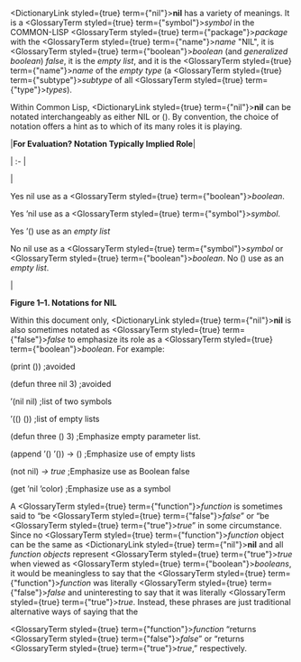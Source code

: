  



<DictionaryLink styled={true} term={"nil"}><b>nil</b></DictionaryLink> has a variety of meanings. It is a <GlossaryTerm styled={true} term={"symbol"}><i>symbol</i></GlossaryTerm> in the COMMON-LISP <GlossaryTerm styled={true} term={"package"}><i>package</i></GlossaryTerm> with the <GlossaryTerm styled={true} term={"name"}><i>name</i></GlossaryTerm> "NIL", it is <GlossaryTerm styled={true} term={"boolean"}><i>boolean</i></GlossaryTerm> (and *generalized boolean*) *false*, it is the *empty list*, and it is the <GlossaryTerm styled={true} term={"name"}><i>name</i></GlossaryTerm> of the *empty type* (a <GlossaryTerm styled={true} term={"subtype"}><i>subtype</i></GlossaryTerm> of all <GlossaryTerm styled={true} term={"type"}><i>types</i></GlossaryTerm>). 



Within Common Lisp, <DictionaryLink styled={true} term={"nil"}><b>nil</b></DictionaryLink> can be notated interchangeably as either NIL or (). By convention, the choice of notation offers a hint as to which of its many roles it is playing.  







|**For Evaluation? Notation Typically Implied Role**|

| :- |

|<p>Yes nil use as a <GlossaryTerm styled={true} term={"boolean"}><i>boolean</i></GlossaryTerm>. </p><p>Yes ’nil use as a <GlossaryTerm styled={true} term={"symbol"}><i>symbol</i></GlossaryTerm>. </p><p>Yes ’() use as an *empty list* </p><p>No nil use as a <GlossaryTerm styled={true} term={"symbol"}><i>symbol</i></GlossaryTerm> or <GlossaryTerm styled={true} term={"boolean"}><i>boolean</i></GlossaryTerm>. No () use as an *empty list*.</p>|





**Figure 1–1. Notations for NIL** 



Within this document only, <DictionaryLink styled={true} term={"nil"}><b>nil</b></DictionaryLink> is also sometimes notated as <GlossaryTerm styled={true} term={"false"}><i>false</i></GlossaryTerm> to emphasize its role as a <GlossaryTerm styled={true} term={"boolean"}><i>boolean</i></GlossaryTerm>. For example: 



(print ()) ;avoided 



(defun three nil 3) ;avoided 



’(nil nil) ;list of two symbols 



’(() ()) ;list of empty lists 



(defun three () 3) ;Emphasize empty parameter list. 



(append ’() ’()) → () ;Emphasize use of empty lists 



(not nil) *→ true* ;Emphasize use as Boolean false 



(get ’nil ’color) ;Emphasize use as a symbol 



A <GlossaryTerm styled={true} term={"function"}><i>function</i></GlossaryTerm> is sometimes said to “be <GlossaryTerm styled={true} term={"false"}><i>false</i></GlossaryTerm>” or “be <GlossaryTerm styled={true} term={"true"}><i>true</i></GlossaryTerm>” in some circumstance. Since no <GlossaryTerm styled={true} term={"function"}><i>function</i></GlossaryTerm> object can be the same as <DictionaryLink styled={true} term={"nil"}><b>nil</b></DictionaryLink> and all *function objects* represent <GlossaryTerm styled={true} term={"true"}><i>true</i></GlossaryTerm> when viewed as <GlossaryTerm styled={true} term={"boolean"}><i>booleans</i></GlossaryTerm>, it would be meaningless to say that the <GlossaryTerm styled={true} term={"function"}><i>function</i></GlossaryTerm> was literally <GlossaryTerm styled={true} term={"false"}><i>false</i></GlossaryTerm> and uninteresting to say that it was literally <GlossaryTerm styled={true} term={"true"}><i>true</i></GlossaryTerm>. Instead, these phrases are just traditional alternative ways of saying that the 



<GlossaryTerm styled={true} term={"function"}><i>function</i></GlossaryTerm> “returns <GlossaryTerm styled={true} term={"false"}><i>false</i></GlossaryTerm>” or “returns <GlossaryTerm styled={true} term={"true"}><i>true</i></GlossaryTerm>,” respectively. 




